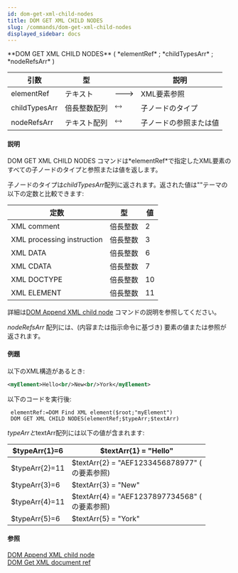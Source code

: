 ```yaml
---
id: dom-get-xml-child-nodes
title: DOM GET XML CHILD NODES
slug: /commands/dom-get-xml-child-nodes
displayed_sidebar: docs
---
```


<!--REF #_command_.DOM GET XML CHILD NODES.Syntax-->**DOM GET XML CHILD NODES** ( *elementRef* ; *childTypesArr* ; *nodeRefsArr* )<!-- END REF-->
<!--REF #_command_.DOM GET XML CHILD NODES.Params-->
| 引数 | 型 |  | 説明 |
| --- | --- | --- | --- |
| elementRef | テキスト | &#x1F852; | XML要素参照 |
| childTypesArr | 倍長整数配列 | &#x1F858; | 子ノードのタイプ |
| nodeRefsArr | テキスト配列 | &#x1F858; | 子ノードの参照または値 |

<!-- END REF-->

#### 説明 

<!--REF #_command_.DOM GET XML CHILD NODES.Summary-->DOM GET XML CHILD NODES コマンドは*elementRef*で指定したXML要素のすべての子ノードのタイプと参照または値を返します。<!-- END REF-->

子ノードのタイプは*childTypesArr*配列に返されます。返された値は""テーマの以下の定数と比較できます:

| 定数                         | 型    | 値  |
| -------------------------- | ---- | -- |
| XML comment                | 倍長整数 | 2  |
| XML processing instruction | 倍長整数 | 3  |
| XML DATA                   | 倍長整数 | 6  |
| XML CDATA                  | 倍長整数 | 7  |
| XML DOCTYPE                | 倍長整数 | 10 |
| XML ELEMENT                | 倍長整数 | 11 |

詳細は[DOM Append XML child node](dom-append-xml-child-node.md "DOM Append XML child node") コマンドの説明を参照してください。

*nodeRefsArr* 配列には、(内容または指示命令に基づき) 要素の値または参照が返されます。 

#### 例題 

以下のXML構造があるとき:  

```XML
<myElement>Hello<br/>New<br/>York</myElement>
```

以下のコードを実行後:  

```4d
 elementRef:=DOM Find XML element($root;"myElement")
 DOM GET XML CHILD NODES(elementRef;$typeArr;$textArr)
```

$typeArrと$textArr配列には以下の値が含まれます:  

| $typeArr{1}=6  | $textArr{1} = "Hello"                         |
| -------------- | --------------------------------------------- |
| $typeArr{2}=11 | $textArr{2} = "AEF1233456878977" (<br/>の要素参照) |
| $typeArr{3}=6  | $textArr{3} = "New"                           |
| $typeArr{4}=11 | $textArr{4} = "AEF1237897734568" (<br/>の要素参照) |
| $typeArr{5}=6  | $textArr{5} = "York"                          |

#### 参照 

[DOM Append XML child node](dom-append-xml-child-node.md)  
[DOM Get XML document ref](dom-get-xml-document-ref.md)  
